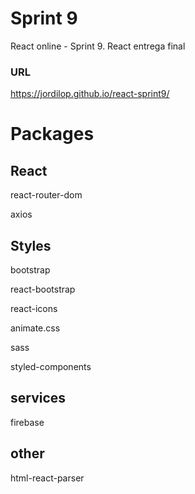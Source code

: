 # Sprint 9

React online - Sprint 9. React entrega final

### URL

https://jordilop.github.io/react-sprint9/

# Packages

## React

react-router-dom

axios

## Styles

bootstrap

react-bootstrap

react-icons

animate.css

sass

styled-components

## services

firebase

## other

html-react-parser
